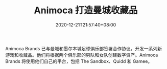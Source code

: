 ﻿---
title: "Animoca 打造曼城收藏品"
date: 2020-12-21T21:57:40+08:00
lastmod: 2020-12-21T16:45:40+08:00
draft: false
authors: ["Magda"]
description: "Animoca Brands 已与曼城和墨尔本城足球俱乐部签署合作协议，开发一系列新游戏和收藏品。他们将根据两个俱乐部的男队和女队创建数字资产。Animoca Brands 将使用他们自己的平台，包括 The Sandbox、Quidd 和 Gamee。"
featuredImage: "animoca-to-create-manchester-city-collectibles.png"
tags: ["Strategy Game","策略游戏","Play to Earn"]
categories: ["news"]
news: ["策略游戏"]
weight: 
lightgallery: true
pinned: false
recommend: false
recommend1: false
---

Animoca Brands 已与曼城和墨尔本城足球俱乐部签署合作协议，开发一系列新游戏和收藏品。他们将根据两个俱乐部的男队和女队创建数字资产。Animoca Brands 将使用他们自己的平台，包括 The Sandbox、Quidd 和 Gamee。

<!--more-->

